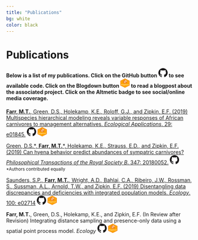 ```yaml
---
title: "Publications"
bg: white
color: black
---
```

# Publications
#### Below is a list of my publications. Click on the GitHub button <img src="img/GitHub.png" height="25" width="25"> to see available code. Click on the Blogdown button <img src="img/Blogdown.png" height="25" width="25"> to read a blogpost about the associated project. Click on the Altmetic badge to see social/online media coverage.

[**Farr, M.T.**, Green, D.S., Holekamp, K.E., Roloff, G.J., and Zipkin, E.F. (2019) Multispecies hierarchical modeling reveals variable responses of African carnivores to management alternatives. *Ecological Applications*. 29: e01845.](https://esajournals.onlinelibrary.wiley.com/doi/10.1002/eap.1845)  <a href="https://github.com/farrmt/HMSDS" class="buttonimg"><img src="img/GitHub.png" height="25" width="25"></a>  <a href="https://farrmt.github.io/Projects/posts/hmsds/" class="buttonimg"><img src="img/Blogdown.png" height="25" width="25"></a>  <span data-badge-popover="right" data-badge-type="1" data-doi="10.1002/eap.1845" data-hide-no-mentions="true" class="altmetric-embed"></span>

[Green, D.S.\*, **Farr, M.T.**\*, Holekamp, K.E., Strauss, E.D., and Zipkin, E.F. (2019) Can hyena behavior predict abundances of sympatric carnivores? *Philosophical Transactions of the Royal Society B*. 347: 20180052.](https://royalsocietypublishing.org/doi/10.1098/rstb.2018.0052)  <a href="https://github.com/farrmt/Green_etal_2019_PTRS" class="buttonimg"><img src="img/GitHub.png" height="25" width="25"></a>  <span data-badge-popover="right" data-badge-type="1" data-doi="10.1098/rstb.2018.0052" data-hide-no-mentions="true" class="altmetric-embed"></span>  <small>\*Authors contributed equally</small>

[Saunders, S.P., **Farr, M.T.**, Wright, A.D., Bahlai, C.A., Ribeiro, J.W., Rossman, S., Sussman, A.L., Arnold, T.W., and Zipkin, E.F. (2019) Disentangling data discrepancies and deficiencies with integrated population models. *Ecology*. 100: e02714](https://esajournals.onlinelibrary.wiley.com/doi/10.1002/ecy.2714)  <a href="https://github.com/zipkinlab/Saunders_etal_2019_Ecol" class="buttonimg"><img src="img/GitHub.png" height="25" width="25"></a>  <a href="https://farrmt.github.io/Projects/posts/amwo/" class="buttonimg"><img src="img/Blogdown.png" height="25" width="25"></a>  <span data-badge-popover="right" data-badge-type="1" data-doi="10.1002/ecy.2714" data-hide-no-mentions="true" class="altmetric-embed"></span>

**Farr, M.T.**, Green, D.S., Holekamp, K.E., and Zipkin, E.F. (In Review after Revision) Integrating distance sampling and presence-only data using a spatial point process model. *Ecology*  <a href="https://github.com/farrmt/ISDM" class="buttonimg"><img src="img/GitHub.png" height="25" width="25"></a>  <a href="https://farrmt.github.io/Projects/posts/isdm/" class="buttonimg"><img src="img/Blogdown.png" height="25" width="25"></a>
